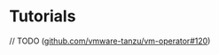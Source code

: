# Tutorials

// TODO ([github.com/vmware-tanzu/vm-operator#120](https://github.com/vmware-tanzu/vm-operator/issues/120))
